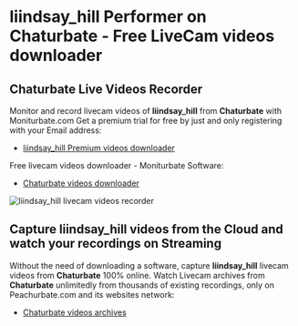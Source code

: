 # liindsay_hill Performer on Chaturbate - Free LiveCam videos downloader

## Chaturbate Live Videos Recorder

Monitor and record livecam videos of **liindsay_hill** from **Chaturbate** with Moniturbate.com
Get a premium trial for free by just and only registering with your Email address:
* [liindsay_hill Premium videos downloader](https://moniturbate.com/request-demo-licence-key.html)

Free livecam videos downloader - Moniturbate Software:
* [Chaturbate videos downloader](https://moniturbate.com/moniturbate-download-software.html)

![liindsay_hill livecam videos recorder](https://peachurnet.com/templates/moniturbate-software.png)


## Capture liindsay_hill videos from the Cloud and watch your recordings on Streaming

Without the need of downloading a software, capture **liindsay_hill** livecam videos from **Chaturbate** 100% online.
Watch Livecam archives from **Chaturbate** unlimitedly from thousands of existing recordings, only on Peachurbate.com and its websites network:
* [Chaturbate videos archives](https://peachurnet.com/)